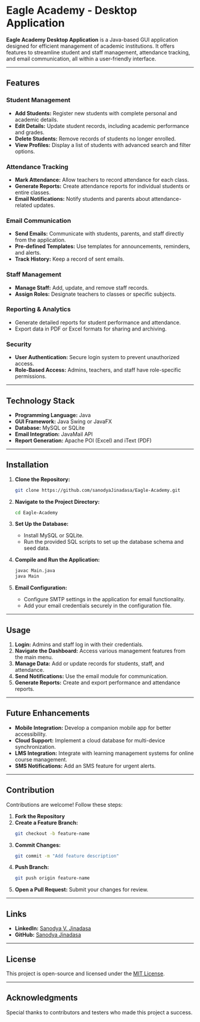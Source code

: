 # Eagle Academy - Desktop Application

**Eagle Academy Desktop Application** is a Java-based GUI application designed for efficient management of academic institutions. It offers features to streamline student and staff management, attendance tracking, and email communication, all within a user-friendly interface.

---

## Features

### Student Management
- **Add Students:** Register new students with complete personal and academic details.
- **Edit Details:** Update student records, including academic performance and grades.
- **Delete Students:** Remove records of students no longer enrolled.
- **View Profiles:** Display a list of students with advanced search and filter options.

### Attendance Tracking
- **Mark Attendance:** Allow teachers to record attendance for each class.
- **Generate Reports:** Create attendance reports for individual students or entire classes.
- **Email Notifications:** Notify students and parents about attendance-related updates.

### Email Communication
- **Send Emails:** Communicate with students, parents, and staff directly from the application.
- **Pre-defined Templates:** Use templates for announcements, reminders, and alerts.
- **Track History:** Keep a record of sent emails.

### Staff Management
- **Manage Staff:** Add, update, and remove staff records.
- **Assign Roles:** Designate teachers to classes or specific subjects.

### Reporting & Analytics
- Generate detailed reports for student performance and attendance.
- Export data in PDF or Excel formats for sharing and archiving.

### Security
- **User Authentication:** Secure login system to prevent unauthorized access.
- **Role-Based Access:** Admins, teachers, and staff have role-specific permissions.

---

## Technology Stack

- **Programming Language:** Java
- **GUI Framework:** Java Swing or JavaFX
- **Database:** MySQL or SQLite
- **Email Integration:** JavaMail API
- **Report Generation:** Apache POI (Excel) and iText (PDF)

---

## Installation

1. **Clone the Repository:**
   ```bash
   git clone https://github.com/sanodyaJinadasa/Eagle-Academy.git
   ```

2. **Navigate to the Project Directory:**
   ```bash
   cd Eagle-Academy
   ```

3. **Set Up the Database:**
   - Install MySQL or SQLite.
   - Run the provided SQL scripts to set up the database schema and seed data.

4. **Compile and Run the Application:**
   ```bash
   javac Main.java
   java Main
   ```

5. **Email Configuration:**
   - Configure SMTP settings in the application for email functionality.
   - Add your email credentials securely in the configuration file.

---

## Usage

1. **Login:** Admins and staff log in with their credentials.
2. **Navigate the Dashboard:** Access various management features from the main menu.
3. **Manage Data:** Add or update records for students, staff, and attendance.
4. **Send Notifications:** Use the email module for communication.
5. **Generate Reports:** Create and export performance and attendance reports.

---

## Future Enhancements

- **Mobile Integration:** Develop a companion mobile app for better accessibility.
- **Cloud Support:** Implement a cloud database for multi-device synchronization.
- **LMS Integration:** Integrate with learning management systems for online course management.
- **SMS Notifications:** Add an SMS feature for urgent alerts.

---

## Contribution

Contributions are welcome! Follow these steps:

1. **Fork the Repository**
2. **Create a Feature Branch:**
   ```bash
   git checkout -b feature-name
   ```
3. **Commit Changes:**
   ```bash
   git commit -m "Add feature description"
   ```
4. **Push Branch:**
   ```bash
   git push origin feature-name
   ```
5. **Open a Pull Request:** Submit your changes for review.

---

## Links

- **LinkedIn:** [Sanodya V. Jinadasa](https://www.linkedin.com/in/sanodya-v-jinadasa/)
- **GitHub:** [Sanodya Jinadasa](https://github.com/sanodyaJinadasa)

---

## License

This project is open-source and licensed under the [MIT License](LICENSE).

---

## Acknowledgments

Special thanks to contributors and testers who made this project a success.
